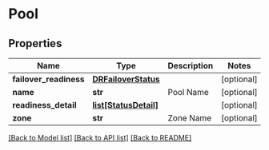 # Pool

## Properties
Name | Type | Description | Notes
------------ | ------------- | ------------- | -------------
**failover_readiness** | [**DRFailoverStatus**](DRFailoverStatus.md) |  | [optional] 
**name** | **str** | Pool Name | [optional] 
**readiness_detail** | [**list[StatusDetail]**](StatusDetail.md) |  | [optional] 
**zone** | **str** | Zone Name | [optional] 

[[Back to Model list]](../README.md#documentation-for-models) [[Back to API list]](../README.md#documentation-for-api-endpoints) [[Back to README]](../README.md)


